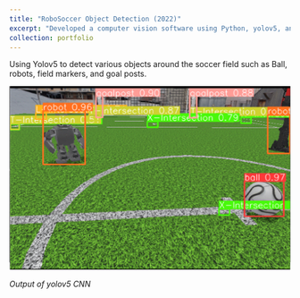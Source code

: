 ```yaml
---
title: "RoboSoccer Object Detection (2022)"
excerpt: "Developed a computer vision software using Python, yolov5, and ROS for object detection.<br/><img src='/images/detect.png' height='300' width='500' >"
collection: portfolio
---
```


Using Yolov5 to detect various objects around the soccer field such as Ball, robots, field markers, and goal posts.

<p align="center">
<img src='/images/detect.png' width="600"/>
</p>
<p>
    <em>Output of yolov5 CNN</em>
</p>

